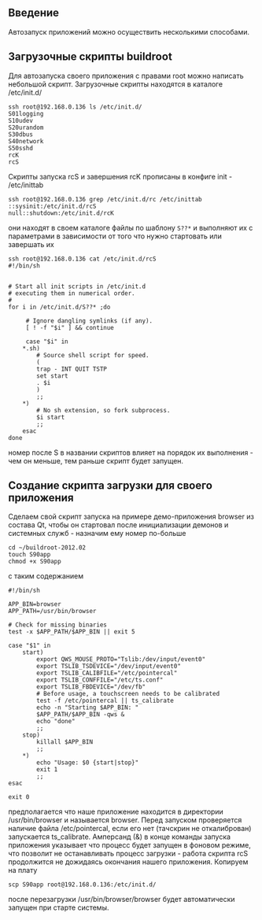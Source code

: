## Введение ##

Автозапуск приложений можно осуществить несколькими способами.

## Загрузочные скрипты buildroot ##

Для автозапуска своего приложения с правами root можно написать небольшой скрипт. Загрузочные скрипты находятся в каталоге /etc/init.d/
```
ssh root@192.168.0.136 ls /etc/init.d/
S01logging
S10udev
S20urandom
S30dbus
S40network
S50sshd
rcK
rcS
```
Скрипты запуска rcS и завершения rcK прописаны в конфиге init - /etc/inittab
```
ssh root@192.168.0.136 grep /etc/init.d/rc /etc/inittab
::sysinit:/etc/init.d/rcS
null::shutdown:/etc/init.d/rcK
```
они находят в своем каталоге файлы по шаблону `S??*` и выполняют их с параметрами в зависимости от того что нужно стартовать или завершать их
```
ssh root@192.168.0.136 cat /etc/init.d/rcS
#!/bin/sh


# Start all init scripts in /etc/init.d
# executing them in numerical order.
#
for i in /etc/init.d/S??* ;do

     # Ignore dangling symlinks (if any).
     [ ! -f "$i" ] && continue

     case "$i" in
	*.sh)
	    # Source shell script for speed.
	    (
		trap - INT QUIT TSTP
		set start
		. $i
	    )
	    ;;
	*)
	    # No sh extension, so fork subprocess.
	    $i start
	    ;;
    esac
done
```
номер после S в названии скриптов влияет на порядок их выполнения - чем он меньше, тем раньше скрипт будет запущен.

## Создание скрипта загрузки для своего приложения ##

Сделаем свой скрипт запуска на примере демо-приложения browser из состава Qt, чтобы он стартовал после инициализации демонов и системных служб - назначим ему номер по-больше
```
cd ~/buildroot-2012.02
touch S90app
chmod +x S90app
```
с таким содержанием
```
#!/bin/sh

APP_BIN=browser
APP_PATH=/usr/bin/browser

# Check for missing binaries
test -x $APP_PATH/$APP_BIN || exit 5

case "$1" in
    start)
        export QWS_MOUSE_PROTO="Tslib:/dev/input/event0"
        export TSLIB_TSDEVICE="/dev/input/event0"
        export TSLIB_CALIBFILE="/etc/pointercal"
        export TSLIB_CONFFILE="/etc/ts.conf"
        export TSLIB_FBDEVICE="/dev/fb"
        # Before usage, a touchscreen needs to be calibrated
        test -f /etc/pointercal || ts_calibrate
        echo -n "Starting $APP_BIN: "
        $APP_PATH/$APP_BIN -qws &
        echo "done"
        ;;
    stop)
        killall $APP_BIN
        ;;
    *)
        echo "Usage: $0 {start|stop}"
        exit 1
        ;;
esac

exit 0
```
предполагается что наше приложение находится в директории /usr/bin/browser и называется browser. Перед запуском проверяется наличие файла /etc/pointercal, если его нет (тачскрин не откалиброван) запускается ts\_calibrate. Амперсанд (&) в конце команды запуска приложения указывает что процесс будет запущен в фоновом режиме, что позволит не останавливать процесс загрузки - работа скрипта rcS продолжится не дожидаясь окончания нашего приложения. Копируем на плату
```
scp S90app root@192.168.0.136:/etc/init.d/
```
после перезагрузки /usr/bin/browser/browser будет автоматически запущен при старте системы.